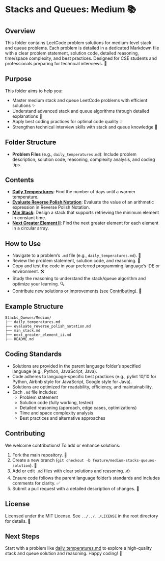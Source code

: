 # Stacks and Queues: Medium 📚

## Overview
This folder contains LeetCode problem solutions for medium-level stack and queue problems. Each problem is detailed in a dedicated Markdown file with a clear problem statement, solution code, detailed reasoning, time/space complexity, and best practices. Designed for CSE students and professionals preparing for technical interviews. 🚀

## Purpose
This folder aims to help you:
- Master medium stack and queue LeetCode problems with efficient solutions ✨
- Understand advanced stack and queue algorithms through detailed explanations 🧠
- Apply best coding practices for optimal code quality 💡
- Strengthen technical interview skills with stack and queue knowledge 🎯

## Folder Structure
- **Problem Files** (e.g., `daily_temperatures.md`): Include problem description, solution code, reasoning, complexity analysis, and coding tips.

## Contents
- **[Daily Temperatures](./daily_temperatures.md)**: Find the number of days until a warmer temperature.
- **[Evaluate Reverse Polish Notation](./evaluate_reverse_polish_notation.md)**: Evaluate the value of an arithmetic expression in Reverse Polish Notation.
- **[Min Stack](./min_stack.md)**: Design a stack that supports retrieving the minimum element in constant time.
- **[Next Greater Element II](./next_greater_element_ii.md)**: Find the next greater element for each element in a circular array.

## How to Use
- Navigate to a problem’s `.md` file (e.g., `daily_temperatures.md`). 📂
- Review the problem statement, solution code, and reasoning. 📝
- Copy and test the code in your preferred programming language’s IDE or environment. 🛠️
- Study the reasoning to understand the stack/queue algorithm and optimize your learning. 🔍
- Contribute new solutions or improvements (see [Contributing](#contributing)). 🤗

## Example Structure
```
Stacks_Queues/Medium/
├── daily_temperatures.md
├── evaluate_reverse_polish_notation.md
├── min_stack.md
├── next_greater_element_ii.md
├── README.md
```

## Coding Standards
- Solutions are provided in the parent language folder’s specified language (e.g., Python, JavaScript, Java).
- Code adheres to language-specific best practices (e.g., pylint 10/10 for Python, Airbnb style for JavaScript, Google style for Java).
- Solutions are optimized for readability, efficiency, and maintainability.
- Each `.md` file includes:
  - Problem statement
  - Solution code (fully working, tested)
  - Detailed reasoning (approach, edge cases, optimizations)
  - Time and space complexity analysis
  - Best practices and alternative approaches

## Contributing
We welcome contributions! To add or enhance solutions:
1. Fork the main repository. 🍴
2. Create a new branch (`git checkout -b feature/medium-stacks-queues-solution`). 🌿
3. Add or edit `.md` files with clear solutions and reasoning. ✍️
4. Ensure code follows the parent language folder’s standards and includes comments for clarity. ✅
5. Submit a pull request with a detailed description of changes. 🚀

## License
Licensed under the MIT License. See `../../../LICENSE` in the root directory for details. 📜

## Next Steps
Start with a problem like [daily_temperatures.md](./daily_temperatures.md) to explore a high-quality stack and queue solution and reasoning. Happy coding! 🌟
